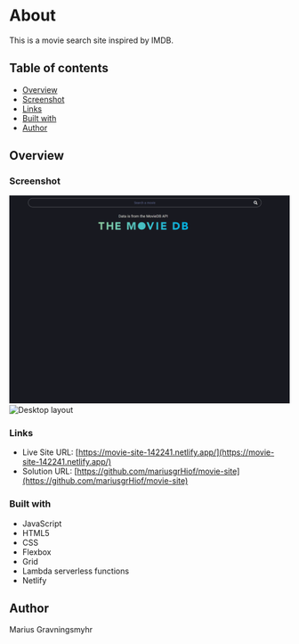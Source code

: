 # About

This is a movie search site inspired by IMDB.

## Table of contents

- [Overview](#overview)
- [Screenshot](#screenshot)
- [Links](#Links)
- [Built with](#built-with)
- [Author](#author)

## Overview

### Screenshot
![gif](./screenshots/movie.gif)
![Desktop layout](./screenshots/screenshot.png)

### Links

- Live Site URL: [https://movie-site-142241.netlify.app/](https://movie-site-142241.netlify.app/)
- Solution URL: [https://github.com/mariusgrHiof/movie-site](https://github.com/mariusgrHiof/movie-site)

### Built with

- JavaScript
- HTML5
- CSS
- Flexbox
- Grid
- Lambda serverless functions
- Netlify

## Author

Marius Gravningsmyhr

